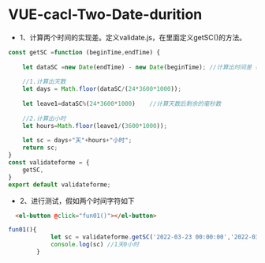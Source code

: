 # VUE-cacl-Two-Date-durition



- 1、计算两个时间的实现差。定义validate.js，在里面定义getSC()的方法。

```javascript
const getSC =function (beginTime,endTime) {
    
    let dataSC =new Date(endTime) - new Date(beginTime); //计算出时间差 毫秒
    
    //1.计算出天数
    let days = Math.floor(dataSC/(24*3600*1000)); 
    
    let leave1=dataSC%(24*3600*1000)    //计算天数后剩余的毫秒数
    
    //2.计算出小时
    let hours=Math.floor(leave1/(3600*1000)); 
    
    let sc = days+"天"+hours+"小时";
    return sc;
}
const validateforme = {
    getSC,
}
export default validateforme;
```

- 2、进行测试，假如两个时间字符如下

```html
  <el-button @click="fun01()"></el-button>
```

```javascript
fun01(){
            let sc = validateforme.getSC('2022-03-23 00:00:00','2022-03-24 00:00:00');
            console.log(sc) //1天0小时
        }
```

